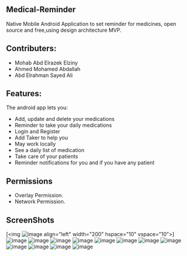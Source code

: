 ## Medical-Reminder

 Native Mobile Android Application to set reminder for medicines, open source and free,using design architecture MVP.
 
 
## Contributers:

* Mohab Abd Elrazek Elziny
* Ahmed Mohamed Abdallah
* Abd Elrahman Sayed Ali

## Features:

The android app lets you:
* Add, update and delete your medications
* Reminder to take your daily medications
* Login and Register
* Add Taker to help you
* May work locally
* See a daily list of medication 
* Take care of your patients
* Reminder notifications for you and if you have any patient

## Permissions

* Overlay Permission.
* Network Permission.

## ScreenShots
[<img ![image](https://drive.google.com/uc?export=view&id=14ySzxxnaNCv5JO2lUZfZZlYKbcam-h8f) align="left"
width="200"
    hspace="10" vspace="10">]
![image](https://drive.google.com/uc?export=view&id=1Qnw-X94LU0Y1rVBHBiUt6mwk-OaMjOGO)
![image](https://drive.google.com/uc?export=view&id=1wkmpUpHwS5nczN0X7OdgapcG_O6bGcpg)
![image](https://drive.google.com/uc?export=view&id=1dCDis7Obw-jxtkPmscceajCquUnFN_H-)
![image](https://drive.google.com/uc?export=view&id=19Nz44OYabLHaEUcn1vep_t2JQAHoh2Es)
![image](https://drive.google.com/uc?export=view&id=1_pzOgMZSaaGttQU6fmVJCYlQRwcqdBqE)
![image](https://drive.google.com/uc?export=view&id=14CbbsJkHNmM7nzVWHIGeJksU4P22JBNz)
![image](https://drive.google.com/uc?export=view&id=1jIEYk566MXnLG8CVYV_GxnkAOXg0DgeY)
![image](https://drive.google.com/uc?export=view&id=1ottjmQpim1VJzZ13HM7yWf2La3vMnygm)
![image](https://drive.google.com/uc?export=view&id=1-_cUV5XGj2RlU5tG8BeWhC5d6TRdFZEt)
![image](https://drive.google.com/uc?export=view&id=1ZZIS9rQLqe0gP5Q7PNHhI2bYchzr9pzs)
![image](https://drive.google.com/uc?export=view&id=1ik2vd82P--FPCqCr7Ggtler36YyzmwHk)
![image](https://drive.google.com/uc?export=view&id=1gVNv5ToUONmoLt499FpncS-DIz_JSqQJ)


